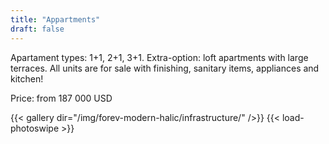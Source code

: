 ```yaml
---
title: "Appartments"
draft: false
---
```


Apartament types: 1+1, 2+1, 3+1.
Extra-option: loft apartments with large terraces.
All units are for sale with finishing, sanitary items, appliances and kitchen!

Price: from 187 000 USD


{{< gallery dir="/img/forev-modern-halic/infrastructure/" />}}
{{< load-photoswipe >}}
